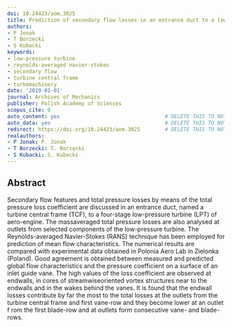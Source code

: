 ```yaml
---
doi: 10.24423/aom.3025
title: Prediction of secondary flow losses in an entrance duct to a low-pressure turbine
authors:
- P Jonak
- T Borzecki
- S Kubacki
keywords:
- low-pressure turbine
- reynolds-averaged navier-stokes
- secondary flow
- turbine central frame
- turbomachinery
date: '2019-01-01'
journal: Archives of Mechanics
publisher: Polish Academy of Sciences
scopus_cite: 0
auto_content: yes                                  # DELETE THIS TO NOT AUTO GENERATE CONTENT
auto_data: yes                                     # DELETE THIS TO NOT AUTO GENERATE METADATA
redirect: https://doi.org/10.24423/aom.3025        # DELETE THIS TO NOT REDIRECT
realauthors:
- P Jonak: P. Jonak
- T Borzecki: T. Borzȩcki
- S Kubacki: S. Kubacki
---
```



## Abstract
Secondary flow features and total pressure losses by means of the total pressure loss coefficient are discussed in an entrance duct, named a turbine central frame (TCF), to a four-stage low-pressure turbine (LPT) of aero-engine. The massaveraged total pressure losses are also analysed at outlets from selected components of the low-pressure turbine. The Reynolds-averaged Navier-Stokes (RANS) technique has been employed for prediction of mean flow characteristics. The numerical results are compared with experimental data obtained in Polonia Aero Lab in Zielonka (Poland). Good agreement is obtained between measured and predicted global flow characteristics and the pressure coefficient on a surface of an inlet guide vane. The high values of the loss coefficient are observed at endwalls, in cores of streamwiseoriented vortex structures near to the endwalls and in the wakes behind the vanes. It is found that the endwall losses contribute by far the most to the total losses at the outlets from the turbine central frame and first vane-row and they become lower at an outlet f rom the first blade-row and at outlets form consecutive vane- and blade-rows.
